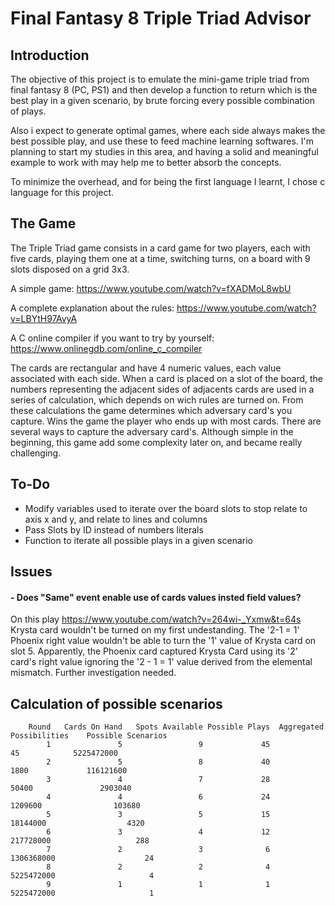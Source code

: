 # Final Fantasy 8 Triple Triad Advisor


## Introduction
The objective of this project is to emulate the mini-game triple triad from final fantasy 8 (PC, PS1) and then develop a function to return which is the best play in a given scenario, by brute forcing every possible combination of plays.

Also i expect to generate optimal games, where each side always makes the best possible play, and use these to feed machine learning softwares. I'm planning to start my studies in this area, and having a solid and meaningful example to work with may help me to better absorb the concepts.

To minimize the overhead, and for being the first language I learnt, I chose c language for this project.

## The Game
The Triple Triad game consists in a card game for two players, each with five cards, playing them one at a time, switching turns, on a board with 9 slots disposed on a grid 3x3.

A simple game: https://www.youtube.com/watch?v=fXADMoL8wbU

A complete explanation about the rules: https://www.youtube.com/watch?v=LBYtH97AvyA

A C online compiler if you want to try by yourself: https://www.onlinegdb.com/online_c_compiler

The cards are rectangular and have 4 numeric values, each value associated with each side. When a card is placed on a slot of the board, the numbers representing the adjacent sides of adjacents cards are used in a series of calculation, which depends on wich rules are turned on.
From these calculations the game determines which adversary card's you capture. Wins the game the player who ends up with most cards. There are several ways to capture the adversary card's.
Although simple in the beginning, this game add some complexity later on, and became really challenging. 


## To-Do
- Modify variables used to iterate over the board slots to stop relate to axis x and y, and relate to lines and columns
- Pass Slots by ID instead of numbers literals
- Function to iterate all possible plays in a given scenario


## Issues
#### - Does "Same" event enable use of cards values insted field values?
On this play https://www.youtube.com/watch?v=264wi-_Yxmw&t=64s Krysta card wouldn't be turned on my first undestanding. The '2-1 = 1' Phoenix right value wouldn't be able to turn the '1' value of Krysta card on slot 5. Apparently, the Phoenix card captured Krysta Card using its '2' card's right value ignoring the '2 - 1 = 1' value derived from the elemental mismatch. Further investigation needed.


## Calculation of possible scenarios
```
    Round	Cards On Hand	Spots Available	Possible Plays	Aggregated Possibilities	Possible Scenarios
        1	            5	              9	            45	                      45	        5225472000
        2	            5	              8	            40	                    1800	         116121600
        3	            4	              7	            28	                   50400	           2903040
        4	            4	              6	            24	                 1209600	            103680
        5	            3	              5	            15	                18144000	              4320
        6	            3	              4	            12	               217728000	               288
        7	            2	              3	             6	              1306368000	                24
        8	            2	              2	             4	              5225472000	                 4
        9	            1	              1	             1	              5225472000	                 1
```

